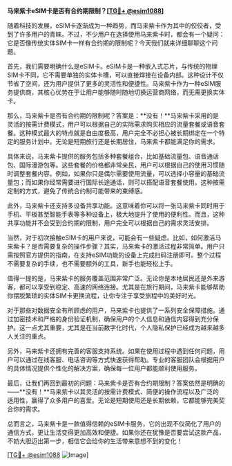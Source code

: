 **马来紫卡eSIM卡是否有合约期限制？[[TG💪+ @esim1088](https://t.me/s/esim1088)]**

随着科技的发展，eSIM卡逐渐成为一种趋势，而马来紫卡作为其中的佼佼者，受到了许多用户的青睐。不过，不少用户在选择使用马来紫卡时，都会有一个疑问：它是否像传统实体SIM卡一样有合约期的限制呢？今天我们就来详细聊聊这个问题。

首先，我们需要明确什么是eSIM卡。eSIM卡是一种嵌入式芯片，与传统的物理SIM卡不同，它不需要单独的实体卡槽，可以直接焊接在设备内部。这种设计不仅节省了空间，还为用户提供了更多的灵活性和便捷性。马来紫卡作为一种eSIM服务提供商，其核心优势在于让用户能够随时随地切换运营商网络，而无需更换实体卡。

那么，马来紫卡是否有合约期的限制呢？答案是：**没有！**马来紫卡采用的是灵活的按需计费模式，用户可以根据自己的实际需求购买相应的流量套餐或语音套餐。这种模式最大的特点就是自由度极高，用户完全不必担心被长期绑定在一个特定的服务计划中。无论是短期旅行还是长期居住，马来紫卡都能满足你的需求。

具体来说，马来紫卡提供的服务包括多种套餐组合，比如基础流量包、语音通话包、国际漫游包等。这些套餐的价格都非常亲民，用户可以根据自己的使用习惯随时调整套餐内容。例如，如果你只是偶尔需要使用流量，可以选择小容量的基础流量包；而如果你经常需要进行国际长途通话，则可以搭配语音套餐使用。这种按需定制的方式，避免了传统合约制可能带来的束缚感。

此外，马来紫卡还支持多设备共享功能。这意味着你可以将一张马来紫卡同时用于手机、平板甚至智能手表等多种设备上，极大地提升了使用的便利性。而且，这种共享功能并不会受到合约期的限制，用户完全可以根据自己的需求灵活安排。

当然，对于初次接触eSIM卡的用户来说，可能会有一些疑虑。比如，如何激活马来紫卡？是否需要复杂的操作步骤？其实，马来紫卡的激活过程非常简单。用户只需按照官方提供的指南，在支持eSIM功能的设备上完成扫码注册即可。整个过程不需要复杂的手续，也不需要额外的工具，新手也能轻松上手。

值得一提的是，马来紫卡的服务覆盖范围非常广泛。无论你是本地居民还是外来游客，都可以享受到稳定、高速的网络连接。尤其是在旅行期间，马来紫卡能够帮助你摆脱繁琐的实体SIM卡更换流程，让你专注于享受旅程中的美好时光。

对于那些对数据安全有所顾虑的用户，马来紫卡也提供了一系列安全保障措施。通过加密技术和严格的身份验证机制，确保用户的个人信息和通信内容得到充分保护。这一点尤其重要，尤其是在当前数字化时代，个人隐私保护已经成为越来越多人关注的重点。

另外，马来紫卡还拥有完善的客服支持系统。如果在使用过程中遇到任何问题，用户可以通过在线客服、电话咨询等方式快速获得帮助。专业的客服团队会根据用户的具体情况提供个性化的解决方案，确保每一位用户都能顺利使用服务。

最后，让我们再回到最初的问题：马来紫卡是否有合约期限制？答案依然是明确的——**没有！**马来紫卡以其灵活的按需计费模式、简便的操作流程以及广泛的适用性，赢得了众多用户的喜爱。无论是短期使用还是长期依赖，它都能够完美契合你的需求。

总而言之，马来紫卡是一款值得信赖的eSIM卡服务，它的出现不仅简化了用户的通信方式，更让生活变得更加高效和便捷。如果你还在犹豫是否要尝试这款产品，不妨大胆迈出第一步，相信它会给你的生活带来意想不到的变化！

[[TG💪+ @esim1088](https://t.me/s/esim1088) ![Image](https://i.postimg.cc/4NQfJmqS/Snipaste-2025-05-13-00-14-12.png)]